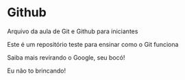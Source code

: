 # Github

Arquivo da aula de Git e Github para iniciantes

Este é um repositório teste para ensinar como o Git funciona

Saiba mais revirando o Google, seu bocó!

Eu não to brincando!
